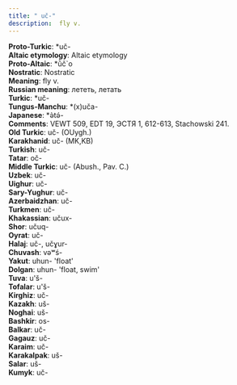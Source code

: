```yaml
---
title: " uč-"
description:  fly v.
---
```


<strong>Proto-Turkic</strong>:  *uč-<br>
<strong>Altaic etymology</strong>:  Altaic etymology<br>
<strong> Proto-Altaic</strong>:  *ŭ̀č`o<br>
<strong>Nostratic</strong>:  Nostratic<br>
<strong>Meaning</strong>:  fly v.<br>
<strong>Russian meaning</strong>:  лететь, летать<br>
<strong>Turkic</strong>:  *uč-<br>
<strong>Tungus-Manchu</strong>:  *(x)uča-<br>
<strong>Japanese</strong>:  *ǝ̀tǝ́-<br>
<strong>Comments</strong>:  VEWT 509, EDT 19, ЭСТЯ 1, 612-613, Stachowski 241.<br>
<strong>Old Turkic</strong>:  uč- (OUygh.)<br>
<strong>Karakhanid</strong>:  uč- (MK,KB)<br>
<strong>Turkish</strong>:  uč-<br>
<strong>Tatar</strong>:  oč-<br>
<strong>Middle Turkic</strong>:  uč- (Abush., Pav. C.)<br>
<strong>Uzbek</strong>:  uč-<br>
<strong>Uighur</strong>:  uč-<br>
<strong>Sary-Yughur</strong>:  uč-<br>
<strong>Azerbaidzhan</strong>:  uč-<br>
<strong>Turkmen</strong>:  uč-<br>
<strong>Khakassian</strong>:  učux-<br>
<strong>Shor</strong>:  učuq-<br>
<strong>Oyrat</strong>:  uč-<br>
<strong>Halaj</strong>:  uč-, učɣur-<br>
<strong>Chuvash</strong>:  vǝʷś-<br>
<strong>Yakut</strong>:  uhun- 'float'<br>
<strong>Dolgan</strong>:  uhun- 'float, swim'<br>
<strong>Tuva</strong>:  u'š-<br>
<strong>Tofalar</strong>:  u'š-<br>
<strong>Kirghiz</strong>:  uč-<br>
<strong>Kazakh</strong>:  uš-<br>
<strong>Noghai</strong>:  uš-<br>
<strong>Bashkir</strong>:  os-<br>
<strong>Balkar</strong>:  uč-<br>
<strong>Gagauz</strong>:  uč-<br>
<strong>Karaim</strong>:  uč-<br>
<strong>Karakalpak</strong>:  uš-<br>
<strong>Salar</strong>:  uš-<br>
<strong>Kumyk</strong>:  uč-<br>


